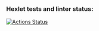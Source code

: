 ### Hexlet tests and linter status:
[![Actions Status](https://github.com/IVANn84/typescript-project-81/actions/workflows/hexlet-check.yml/badge.svg)](https://github.com/IVANn84/typescript-project-81/actions)
